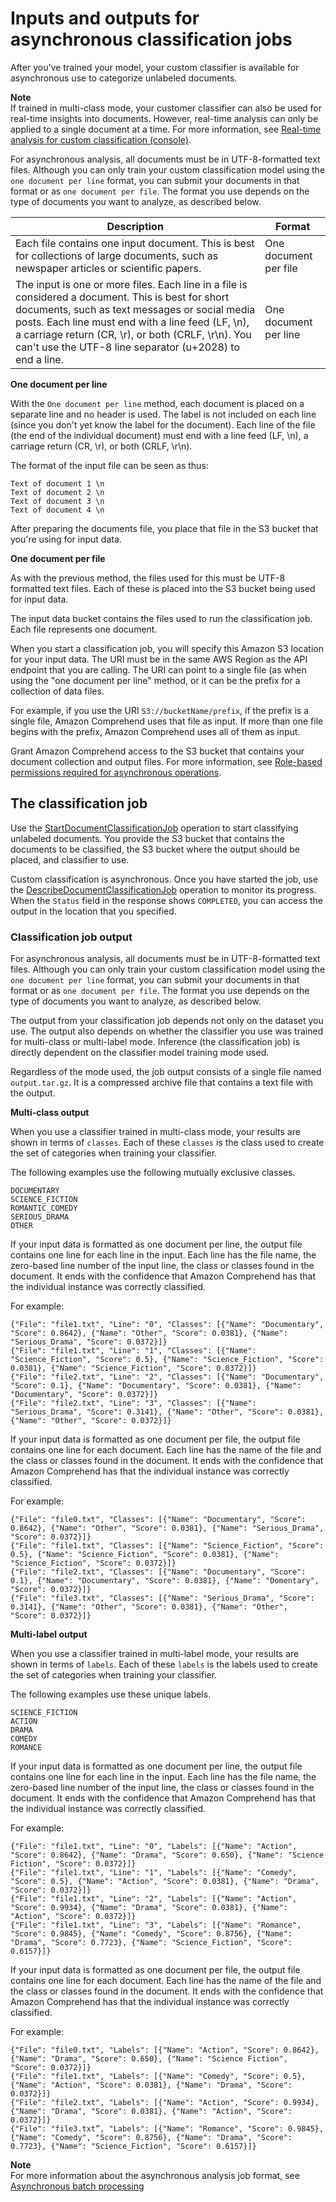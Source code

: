 # Inputs and outputs for asynchronous classification jobs<a name="how-class-run"></a>

After you've trained your model, your custom classifier is available for asynchronous use to categorize unlabeled documents\. 

**Note**  
If trained in multi\-class mode, your customer classifier can also be used for real\-time insights into documents\. However, real\-time analysis can only be applied to a single document at a time\. For more information, see [Real\-time analysis for custom classification \(console\)](custom-sync.md)\.

For asynchronous analysis, all documents must be in UTF\-8\-formatted text files\. Although you can only train your custom classification model using the `one document per line` format, you can submit your documents in that format or as `one document per file`\. The format you use depends on the type of documents you want to analyze, as described below\.


| Description | Format | 
| --- | --- | 
| Each file contains one input document\. This is best for collections of large documents, such as newspaper articles or scientific papers\. | One document per file | 
|  The input is one or more files\. Each line in a file is considered a document\. This is best for short documents, such as text messages or social media posts\. Each line must end with a line feed \(LF, \\n\), a carriage return \(CR, \\r\), or both \(CRLF, \\r\\n\)\. You can't use the UTF\-8 line separator \(u\+2028\) to end a line\.  | One document per line | 

**One document per line**

With the `One document per line` method, each document is placed on a separate line and no header is used\. The label is not included on each line \(since you don't yet know the label for the document\)\. Each line of the file \(the end of the individual document\) must end with a line feed \(LF, \\n\), a carriage return \(CR, \\r\), or both \(CRLF, \\r\\n\)\.

The format of the input file can be seen as thus:

```
Text of document 1 \n
Text of document 2 \n
Text of document 3 \n
Text of document 4 \n
```

After preparing the documents file, you place that file in the S3 bucket that you're using for input data\.

**One document per file**

As with the previous method, the files used for this must be UTF\-8 formatted text files\. Each of these is placed into the S3 bucket being used for input data\.

The input data bucket contains the files used to run the classification job\. Each file represents one document\. 

When you start a classification job, you will specify this Amazon S3 location for your input data\. The URI must be in the same AWS Region as the API endpoint that you are calling\. The URI can point to a single file \(as when using the "one document per line" method, or it can be the prefix for a collection of data files\. 

For example, if you use the URI `S3://bucketName/prefix`, if the prefix is a single file, Amazon Comprehend uses that file as input\. If more than one file begins with the prefix, Amazon Comprehend uses all of them as input\. 

Grant Amazon Comprehend access to the S3 bucket that contains your document collection and output files\. For more information, see [Role\-based permissions required for asynchronous operations](access-control-managing-permissions.md#auth-role-permissions)\.

## The classification job<a name="the-class-job"></a>

Use the [StartDocumentClassificationJob](https://docs.aws.amazon.com/comprehend/latest/APIReference/API_StartDocumentClassificationJob.html) operation to start classifying unlabeled documents\. You provide the S3 bucket that contains the documents to be classified, the S3 bucket where the output should be placed, and classifier to use\.

Custom classification is asynchronous\. Once you have started the job, use the [DescribeDocumentClassificationJob](https://docs.aws.amazon.com/comprehend/latest/APIReference/API_DescribeDocumentClassificationJob.html) operation to monitor its progress\. When the `Status` field in the response shows `COMPLETED`, you can access the output in the location that you specified\.

### Classification job output<a name="class-output"></a>

For asynchronous analysis, all documents must be in UTF\-8\-formatted text files\. Although you can only train your custom classification model using the `one document per line` format, you can submit your documents in that format or as `one document per file`\. The format you use depends on the type of documents you want to analyze, as described below\.

The output from your classification job depends not only on the dataset you use\. The output also depends on whether the classifier you use was trained for multi\-class or multi\-label mode\. Inference \(the classification job\) is directly dependent on the classifier model training mode used\.

Regardless of the mode used, the job output consists of a single file named `output.tar.gz`\. It is a compressed archive file that contains a text file with the output\. 

**Multi\-class output**

When you use a classifier trained in multi\-class mode, your results are shown in terms of `classes`\. Each of these `classes` is the class used to create the set of categories when training your classifier\.

The following examples use the following mutually exclusive classes\.

```
DOCUMENTARY
SCIENCE_FICTION
ROMANTIC_COMEDY
SERIOUS_DRAMA
OTHER
```

If your input data is formatted as one document per line, the output file contains one line for each line in the input\. Each line has the file name, the zero\-based line number of the input line, the class or classes found in the document\. It ends with the confidence that Amazon Comprehend has that the individual instance was correctly classified\.

For example:

```
{"File": "file1.txt", "Line": "0", "Classes": [{"Name": "Documentary", "Score": 0.8642}, {"Name": "Other", "Score": 0.0381}, {"Name": "Serious_Drama", "Score": 0.0372}]}
{"File": "file1.txt", "Line": "1", "Classes": [{"Name": "Science_Fiction", "Score": 0.5}, {"Name": "Science_Fiction", "Score": 0.0381}, {"Name": "Science_Fiction", "Score": 0.0372}]}
{"File": "file2.txt", "Line": "2", "Classes": [{"Name": "Documentary", "Score": 0.1}, {"Name": "Documentary", "Score": 0.0381}, {"Name": "Documentary", "Score": 0.0372}]}
{"File": "file2.txt", "Line": "3", "Classes": [{"Name": "Serious_Drama", "Score": 0.3141}, {"Name": "Other", "Score": 0.0381}, {"Name": "Other", "Score": 0.0372}]}
```

If your input data is formatted as one document per file, the output file contains one line for each document\. Each line has the name of the file and the class or classes found in the document\. It ends with the confidence that Amazon Comprehend has that the individual instance was correctly classified\.

For example:

```
{"File": "file0.txt", "Classes": [{"Name": "Documentary", "Score": 0.8642}, {"Name": "Other", "Score": 0.0381}, {"Name": "Serious_Drama", "Score": 0.0372}]}
{"File": "file1.txt", "Classes": [{"Name": "Science_Fiction", "Score": 0.5}, {"Name": "Science_Fiction", "Score": 0.0381}, {"Name": "Science_Fiction", "Score": 0.0372}]}
{"File": "file2.txt", "Classes": [{"Name": "Documentary", "Score": 0.1}, {"Name": "Documentary", "Score": 0.0381}, {"Name": "Domentary", "Score": 0.0372}]}
{"File": "file3.txt", "Classes": [{"Name": "Serious_Drama", "Score": 0.3141}, {"Name": "Other", "Score": 0.0381}, {"Name": "Other", "Score": 0.0372}]}
```

**Multi\-label output**

When you use a classifier trained in multi\-label mode, your results are shown in terms of `labels`\. Each of these `labels` is the labels used to create the set of categories when training your classifier\.

The following examples use these unique labels\.

```
SCIENCE_FICTION
ACTION
DRAMA
COMEDY
ROMANCE
```

If your input data is formatted as one document per line, the output file contains one line for each line in the input\. Each line has the file name, the zero\-based line number of the input line, the class or classes found in the document\. It ends with the confidence that Amazon Comprehend has that the individual instance was correctly classified\.

For example:

```
{"File": "file1.txt", "Line": "0", "Labels": [{"Name": "Action", "Score": 0.8642}, {"Name": "Drama", "Score": 0.650}, {"Name": "Science Fiction", "Score": 0.0372}]}
{"File": "file1.txt", "Line": "1", "Labels": [{"Name": "Comedy", "Score": 0.5}, {"Name": "Action", "Score": 0.0381}, {"Name": "Drama", "Score": 0.0372}]}
{"File": "file1.txt", "Line": "2", "Labels": [{"Name": "Action", "Score": 0.9934}, {"Name": "Drama", "Score": 0.0381}, {"Name": "Action", "Score": 0.0372}]}
{"File": "file1.txt", "Line": "3", "Labels": [{"Name": "Romance", "Score": 0.9845}, {"Name": "Comedy", "Score": 0.8756}, {"Name": "Drama", "Score": 0.7723}, {"Name": "Science_Fiction", "Score": 0.6157}]}
```

If your input data is formatted as one document per file, the output file contains one line for each document\. Each line has the name of the file and the class or classes found in the document\. It ends with the confidence that Amazon Comprehend has that the individual instance was correctly classified\.

For example:

```
{"File": "file0.txt", "Labels": [{"Name": "Action", "Score": 0.8642}, {"Name": "Drama", "Score": 0.650}, {"Name": "Science Fiction", "Score": 0.0372}]}
{"File": "file1.txt", "Labels": [{"Name": "Comedy", "Score": 0.5}, {"Name": "Action", "Score": 0.0381}, {"Name": "Drama", "Score": 0.0372}]}
{"File": "file2.txt", "Labels": [{"Name": "Action", "Score": 0.9934}, {"Name": "Drama", "Score": 0.0381}, {"Name": "Action", "Score": 0.0372}]}
{"File": "file3.txt”, "Labels": [{"Name": "Romance", "Score": 0.9845}, {"Name": "Comedy", "Score": 0.8756}, {"Name": "Drama", "Score": 0.7723}, {"Name": "Science_Fiction", "Score": 0.6157}]}
```

**Note**  
For more information about the asynchronous analysis job format, see [Asynchronous batch processing](concepts-processing-modes.md#how-async) 